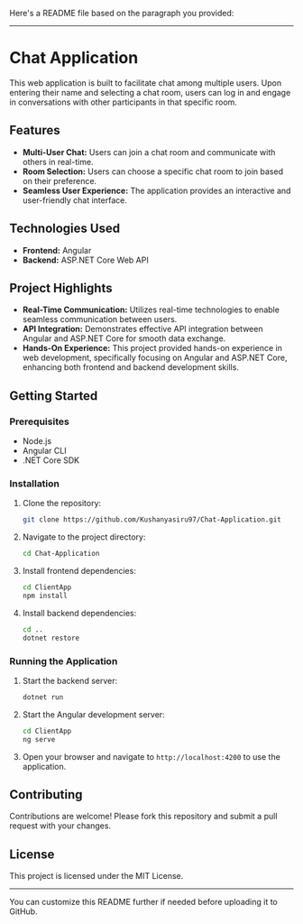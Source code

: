 Here's a README file based on the paragraph you provided:

---

# Chat Application

This web application is built to facilitate chat among multiple users. Upon entering their name and selecting a chat room, users can log in and engage in conversations with other participants in that specific room.

## Features

- **Multi-User Chat:** Users can join a chat room and communicate with others in real-time.
- **Room Selection:** Users can choose a specific chat room to join based on their preference.
- **Seamless User Experience:** The application provides an interactive and user-friendly chat interface.

## Technologies Used

- **Frontend:** Angular
- **Backend:** ASP.NET Core Web API

## Project Highlights

- **Real-Time Communication:** Utilizes real-time technologies to enable seamless communication between users.
- **API Integration:** Demonstrates effective API integration between Angular and ASP.NET Core for smooth data exchange.
- **Hands-On Experience:** This project provided hands-on experience in web development, specifically focusing on Angular and ASP.NET Core, enhancing both frontend and backend development skills.

## Getting Started

### Prerequisites

- Node.js
- Angular CLI
- .NET Core SDK

### Installation

1. Clone the repository:
   ```bash
   git clone https://github.com/Kushanyasiru97/Chat-Application.git
   ```
2. Navigate to the project directory:
   ```bash
   cd Chat-Application
   ```
3. Install frontend dependencies:
   ```bash
   cd ClientApp
   npm install
   ```
4. Install backend dependencies:
   ```bash
   cd ..
   dotnet restore
   ```

### Running the Application

1. Start the backend server:
   ```bash
   dotnet run
   ```
2. Start the Angular development server:
   ```bash
   cd ClientApp
   ng serve
   ```
3. Open your browser and navigate to `http://localhost:4200` to use the application.

## Contributing

Contributions are welcome! Please fork this repository and submit a pull request with your changes.

## License

This project is licensed under the MIT License.

---

You can customize this README further if needed before uploading it to GitHub.
